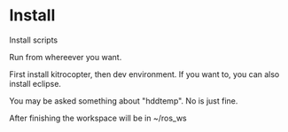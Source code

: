 Install
=======

Install scripts

Run from whereever you want.

First install kitrocopter, then dev environment.
If you want to, you can also install eclipse.

You may be asked something about "hddtemp". No is just fine.

After finishing the workspace will be in ~/ros_ws
